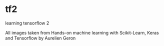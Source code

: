 # tf2
learning tensorflow 2 

All images taken from Hands-on machine learning with Scikit-Learn, Keras and Tensorflow by Aurelien Geron
